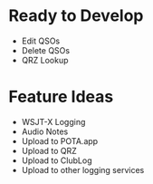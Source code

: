 # Ready to Develop

* Edit QSOs
* Delete QSOs
* QRZ Lookup

# Feature Ideas

* WSJT-X Logging
* Audio Notes
* Upload to POTA.app
* Upload to QRZ
* Upload to ClubLog
* Upload to other logging services
